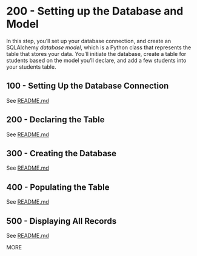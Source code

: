 # 200 - Setting up the Database and Model

In this step, you’ll set up your database connection, and create an SQLAlchemy *database model*, which is a Python class that represents the table that stores your data. You’ll initiate the database, create a table for students based on the model you’ll declare, and add a few students into your students table.

## 100 - Setting Up the Database Connection

See [README.md](./100/README.md)

## 200 - Declaring the Table

See [README.md](./200/README.md)

## 300 - Creating the Database

See [README.md](./300/README.md)

## 400 - Populating the Table

See [README.md](./400/README.md)

## 500 - Displaying All Records

See [README.md](./500/README.md)

MORE
